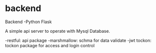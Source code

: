 # backend

Backend -Python Flask

A simple api server to operate with Mysql Database.

-restful: api package
-marshmallow: schma for data validate
-jwt tockon: tockon package for access and login control
